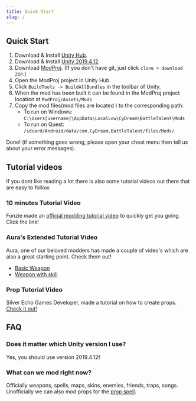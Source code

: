 ```yaml
---
title: Quick Start
slug: /
---
```


## Quick Start

1. Download & Install [Unity Hub](https://unity3d.com/get-unity/download).
2. Download & Install [Unity 2019.4.12](https://unity3d.com/unity/whats-new/2019.4.12).
3. Download [ModProj](https://github.com/fonzieyang/BTModToolkit). (If you don't have git, just click `clone > download ZIP`.)
4. Open the ModProj project in Unity Hub. 
5. Click `BuildTools -> BuildAllBundles` in the toolbar of Unity.
6. When the mod has been built it can be found in the ModProj project location at `ModProj/Assets/Mods`
7. Copy the mod files(mod files are located ) to the corresponding path:
   * To run on Windows: `C:\Users[username]\AppData\LocalLow\CyDream\BattleTalent\Mods`
   * To run on Quest: `/sdcard/Android/data/com.CyDream.BattleTalent/files/Mods/`

Done! (if something goes wrong, please open your cheat menu then tell us about your error messages).

## Tutorial videos

If you dont like reading a lot there is also some tutorial videos out there that are easy to follow.

### 10 minutes Tutorial Video

Fonzie made an [official modding tutorial video](https://www.youtube.com/watch?v=alnqZcCeais) to quickly get you going. Click the link!

### Aura's Extended Tutorial Video

Aura, one of our beloved modders has made a couple of video's which are also a great starting point. Check them out! 
* [Basic Weapon](https://youtu.be/FRej6r_C4Rg)
* [Weapon with skill](https://youtu.be/XGBDLP502dg)

### Prop Tutorial Video

Silver Echo Games Developer, made a tutorial on how to create props.
[Check it out!](https://www.youtube.com/watch?v=sS1CKmxCxcI)

## FAQ

### Does it matter which Unity version I use?
Yes, you should use version 2019.4.12f

### What can we mod right now?
Officially weapons, spells, maps, skins, enemies, friends, traps, songs.
Unofficially we can also mod props for the [prop spell](https://mod.io/g/battletalent/m/prop-spell).
